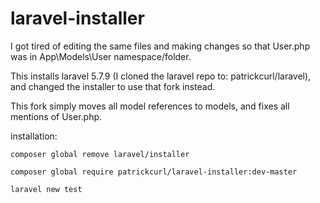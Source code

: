 # laravel-installer

I got tired of editing the same files and making changes so that User.php was in App\Models\User namespace/folder. 

This installs laravel 5.7.9 (I cloned the laravel repo to: patrickcurl/laravel), and changed the installer to use that fork instead. 

This fork simply moves all model references to models, and fixes all mentions of User.php. 

installation: 

```composer global remove laravel/installer```

```composer global require patrickcurl/laravel-installer:dev-master```

```laravel new test```

